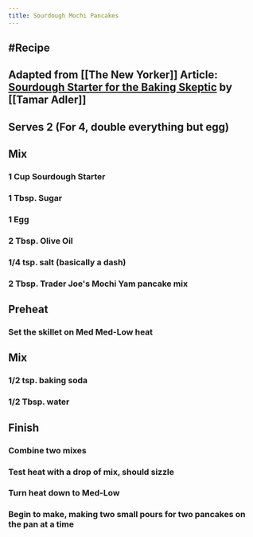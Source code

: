 ```yaml
---
title: Sourdough Mochi Pancakes
---
```


## #Recipe

## Adapted from [[The New Yorker]] Article: [Sourdough Starter for the Baking Skeptic](https://www.newyorker.com/culture/kitchen-notes/an-anxious-frugal-non-bakers-approach-to-sourdough-starter) by [[Tamar Adler]]

## Serves 2 (For 4, double everything but egg)

## Mix
### 1 Cup Sourdough Starter

### 1 Tbsp. Sugar

### 1 Egg

### 2 Tbsp. Olive Oil

### 1/4 tsp. salt (basically a dash)

### 2 Tbsp. Trader Joe's Mochi Yam pancake mix

## Preheat
### Set the skillet on Med Med-Low heat

## Mix
### 1/2 tsp. baking soda

### 1/2 Tbsp. water

## Finish
### Combine two mixes

### Test heat with a drop of mix, should sizzle

### Turn heat down to Med-Low

### Begin to make, making two small pours for two pancakes on the pan at a time

